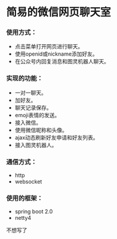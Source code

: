 # 简易的微信网页聊天室

### 使用方式：

 - 点击菜单打开网页进行聊天。
 - 使用openid或nickname添加好友。
 - 在公众号内回复消息和图灵机器人聊天。

### 实现的功能：

- 一对一聊天。
- 加好友。
- 聊天记录保存。
- emoji表情的发送。
- 接入微信。
- 使用微信昵称和头像。
- ajax动态刷新好友申请和好友列表。
- 接入图灵机器人。

### 通信方式：
- http
- websocket

### 使用的框架：

- spring boot 2.0
- netty4

不想写了
